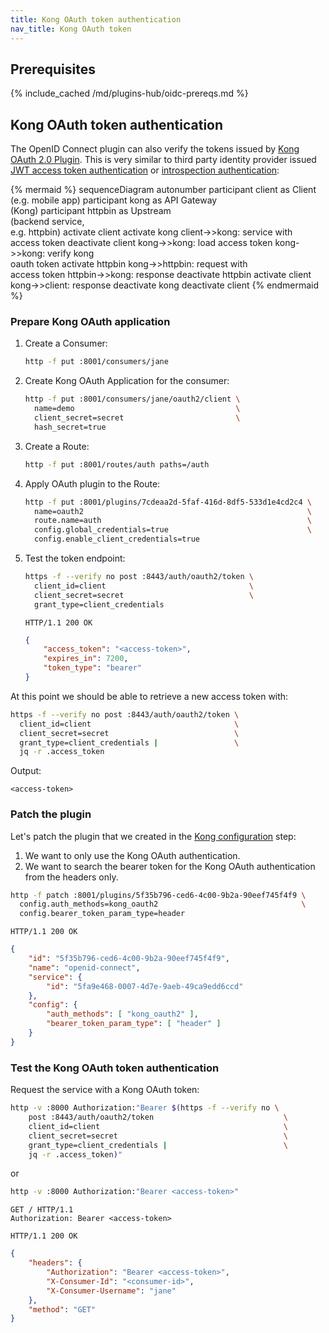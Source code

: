 ```yaml
---
title: Kong OAuth token authentication
nav_title: Kong OAuth token
---
```


## Prerequisites

{% include_cached /md/plugins-hub/oidc-prereqs.md %}

## Kong OAuth token authentication

The OpenID Connect plugin can also verify the tokens issued by [Kong OAuth 2.0 Plugin](/hub/kong-inc/oauth2/).
This is very similar to third party identity provider issued [JWT access token authentication](/hub/kong-inc/openid-connect/how-to/authentication/jwt-access-token/)
or [introspection authentication](/hub/kong-inc/openid-connect/how-to/authentication/introspection/):

<!--vale off-->
{% mermaid %}
sequenceDiagram
    autonumber
    participant client as Client <br>(e.g. mobile app)
    participant kong as API Gateway <br>(Kong)
    participant httpbin as Upstream <br>(backend service,<br> e.g. httpbin)
    activate client
    activate kong
    client->>kong: service with<br>access token
    deactivate client
    kong->>kong: load access token
    kong->>kong: verify kong<br>oauth token
    activate httpbin
    kong->>httpbin: request with<br>access token
    httpbin->>kong: response
    deactivate httpbin
    activate client
    kong->>client: response
    deactivate kong
    deactivate client
{% endmermaid %}
<!--vale on-->

### Prepare Kong OAuth application

1. Create a Consumer:
   ```bash
   http -f put :8001/consumers/jane
   ```
2. Create Kong OAuth Application for the consumer:
   ```bash
   http -f put :8001/consumers/jane/oauth2/client \
     name=demo                                    \
     client_secret=secret                         \
     hash_secret=true
   ```
3. Create a Route:
   ```bash
   http -f put :8001/routes/auth paths=/auth
   ```
4. Apply OAuth plugin to the Route:
   ```bash
   http -f put :8001/plugins/7cdeaa2d-5faf-416d-8df5-533d1e4cd2c4 \
     name=oauth2                                                  \
     route.name=auth                                              \
     config.global_credentials=true                               \
     config.enable_client_credentials=true
   ```
5. Test the token endpoint:
   ```bash
   https -f --verify no post :8443/auth/oauth2/token \
     client_id=client                                \
     client_secret=secret                            \
     grant_type=client_credentials
   ```
   ```http
   HTTP/1.1 200 OK
   ```
   ```json
   {
       "access_token": "<access-token>",
       "expires_in": 7200,
       "token_type": "bearer"
   }
   ```

At this point we should be able to retrieve a new access token with:

```bash
https -f --verify no post :8443/auth/oauth2/token \
  client_id=client                                \
  client_secret=secret                            \
  grant_type=client_credentials |                 \
  jq -r .access_token
```
Output:
```
<access-token>
```

### Patch the plugin

Let's patch the plugin that we created in the [Kong configuration](#prerequisites) step:

1. We want to only use the Kong OAuth authentication.
2. We want to search the bearer token for the Kong OAuth authentication from the headers only.

```bash
http -f patch :8001/plugins/5f35b796-ced6-4c00-9b2a-90eef745f4f9 \
  config.auth_methods=kong_oauth2                                \
  config.bearer_token_param_type=header
```
```http
HTTP/1.1 200 OK
```
```json
{
    "id": "5f35b796-ced6-4c00-9b2a-90eef745f4f9",
    "name": "openid-connect",
    "service": {
        "id": "5fa9e468-0007-4d7e-9aeb-49ca9edd6ccd"
    },
    "config": {
        "auth_methods": [ "kong_oauth2" ],
        "bearer_token_param_type": [ "header" ]
    }
}
```

### Test the Kong OAuth token authentication

Request the service with a Kong OAuth token:

```bash
http -v :8000 Authorization:"Bearer $(https -f --verify no \
    post :8443/auth/oauth2/token                             \
    client_id=client                                         \
    client_secret=secret                                     \
    grant_type=client_credentials |                          \
    jq -r .access_token)"
```
or
```bash
http -v :8000 Authorization:"Bearer <access-token>"
```
```http
GET / HTTP/1.1
Authorization: Bearer <access-token>
```
```http
HTTP/1.1 200 OK
```
```json
{
    "headers": {
        "Authorization": "Bearer <access-token>",
        "X-Consumer-Id": "<consumer-id>",
        "X-Consumer-Username": "jane"
    },
    "method": "GET"
}
```
